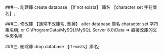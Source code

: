 ###一. 創建庫
	create database 【if not exists】 庫名 【character set 字符集名】;

###二. 修改庫 【通常不改庫名, 刪掉】
	alter database 庫名 character set 字符集名稱;
	or
	C:\ProgramData\MySQL\MySQL Server 8.0\Data => 直接改庫的文件夾名稱

###三. 刪除庫
	drop database 【if exists】庫名;
